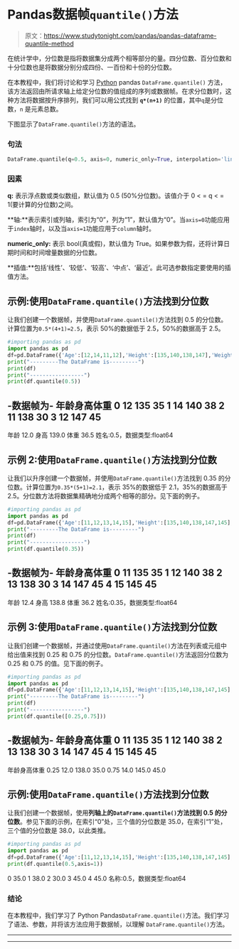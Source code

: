# Pandas数据帧`quantile()`方法

> 原文：<https://www.studytonight.com/pandas/pandas-dataframe-quantile-method>

在统计学中，分位数是指将数据集分成两个相等部分的量。四分位数、百分位数和十分位数也是将数据分别分成四份、一百份和十份的分位数。

在本教程中，我们将讨论和学习 [Python](https://www.studytonight.com/python/getting-started-with-python) pandas `DataFrame.quantile()` 方法，该方法返回由所请求轴上给定分位数的值组成的序列或数据帧。在求分位数时，这种方法将数据按升序排列，我们可以用公式找到 **`q*(n+1)`** 的位置，其中`q`是分位数，`n` 是元素总数。

下图显示了`DataFrame.quantile()`方法的语法。

### 句法

```py
DataFrame.quantile(q=0.5, axis=0, numeric_only=True, interpolation='linear')
```

### 因素

**q:** 表示浮点数或类似数组，默认值为 0.5 (50%分位数)。该值介于 0 < = q < = 1(要计算的分位数)之间。

**轴:**表示索引或列轴，索引为“0”，列为“1”，默认值为“0”。当`axis=0`功能应用于`index`轴时，以及当`axis=1`功能应用于`column`轴时。

**numeric_only:** 表示 bool(真或假)，默认值为 True。如果参数为假，还将计算日期时间和时间增量数据的分位数。

**插值:**包括‘线性’、‘较低’、‘较高’、‘中点’、‘最近’。此可选参数指定要使用的插值方法。

## 示例:使用`DataFrame.quantile()`方法找到分位数

让我们创建一个数据帧，并使用`DataFrame.quantile()`方法找到 0.5 的分位数。计算位置为`0.5*(4+1)=2.5`，表示 50%的数据低于 2.5，50%的数据高于 2.5。

```py
#importing pandas as pd
import pandas as pd
df=pd.DataFrame({'Age':[12,14,11,12],'Height':[135,140,138,147],'Weight':[35,38,30,45]})
print("---------The DataFrame is---------")
print(df)
print("-----------------")
print(df.quantile(0.5))
```

-数据帧为-
年龄身高体重
0 12 135 35
1 14 140 38
2 11 138 30
3 12 147 45
-
年龄 12.0
身高 139.0
体重 36.5
姓名:0.5，数据类型:float64

## 示例 2:使用`DataFrame.quantile()`方法找到分位数

让我们以升序创建一个数据帧，并使用`DataFrame.quantile()`方法找到 0.35 的分位数。计算位置为`0.35*(5+1)=2.1`，表示 35%的数据低于 2.1，35%的数据高于 2.5。分位数方法将数据集精确地分成两个相等的部分。见下面的例子。

```py
#importing pandas as pd
import pandas as pd
df=pd.DataFrame({'Age':[11,12,13,14,15],'Height':[135,140,138,147,145],'Weight':[35,38,30,45,45]})
print("---------The DataFrame is---------")
print(df)
print("-----------------")
print(df.quantile(0.35))
```

-数据帧为-
年龄身高体重
0 11 135 35
1 12 140 38
2 13 138 30
3 14 147 45
4 15 145 45
-
年龄 12.4
身高 138.8
体重 36.2
姓名:0.35，数据类型:float64

## 示例 3:使用`DataFrame.quantile()`方法找到分位数

让我们创建一个数据帧，并通过使用`DataFrame.quantile()`方法在列表或元组中给出值来找到 0.25 和 0.75 的分位数。`DataFrame.quantile()`方法返回分位数为 0.25 和 0.75 的值。见下面的例子。

```py
#importing pandas as pd
import pandas as pd
df=pd.DataFrame({'Age':[11,12,13,14,15],'Height':[135,140,138,147,145],'Weight':[35,38,30,45,45]})
print("---------The DataFrame is---------")
print(df)
print("-----------------")
print(df.quantile([0.25,0.75]))
```

-数据帧为-
年龄身高体重
0 11 135 35
1 12 140 38
2 13 138 30
3 14 147 45
4 15 145 45
-
年龄身高体重
0.25 12.0 138.0 35.0
0.75 14.0 145.0 45.0

## 示例:使用`DataFrame.quantile()`方法找到分位数

让我们创建一个数据帧，使用**列轴上的`DataFrame.quantile()`方法找到 0.5 的分位数**。参见下面的示例，在索引“0”处，三个值的分位数是 35.0，在索引“1”处，三个值的分位数是 38.0，以此类推。

```py
#importing pandas as pd
import pandas as pd
df=pd.DataFrame({'Age':[11,12,13,14,15],'Height':[135,140,138,147,145],'Weight':[35,38,30,45,45]})
print(df.quantile(0.5,axis=1))
```

0 35.0
1 38.0
2 30.0
3 45.0
4 45.0
名称:0.5，数据类型:float64

### 结论

在本教程中，我们学习了 Python Pandas`DataFrame.quantile()`方法。我们学习了语法、参数，并将该方法应用于数据帧，以理解 `DataFrame.quantile()`方法。

* * *

* * *